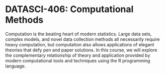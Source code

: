 # DATASCI-406: Computational Methods
Computation is the beating heart of modern statistics. Large data sets, complex models, and novel
data collection methods all necessarily require heavy computation, but computation also allows
applications of elegant theories that defy pen and paper solutions. In this course, we will explore the
complementary relationship of theory and application provided by modern computational tools and
techniques using the R programming language.

